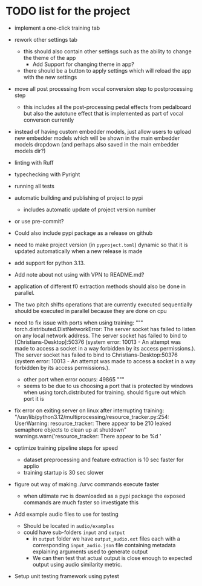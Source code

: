 # TODO list for the project

* implement a one-click training tab
  
* rework other settings tab
  * this should also contain other settings such as the ability to change the theme of the app
    * Add Support for changing theme in app?
  * there should be a button to apply settings which will reload the app with the new settings

* move all post processing from vocal conversion step to postprocessing step
  * this includes all the post-processing pedal effects from pedalboard but also the autotune effect that is implemented as part of vocal converson currently

* instead of having custom embedder models, just allow users to upload new embedder models which will be shown in the main embedder models dropdown (and perhaps also saved in the main embedder models dir?)

* linting with Ruff
* typechecking with Pyright
* running all tests
* automatic building and publishing of project to pypi
  * includes automatic update of project version number
* or use pre-commit?

* Could also include pypi package as a release on github

* need to make project version (in `pyproject.toml`) dynamic so that it is updated automatically when a new release is made

* add support for python 3.13.

* Add note about not using with VPN to README.md?

* application of different f0 extraction methods should also be done in parallel.

* The two pitch shifts operations that are currently executed sequentially should be executed in parallel because they are done on cpu

* need to fix issue with ports when using training:
  """
  torch.distributed.DistNetworkError: The server socket has failed to listen on any local network address. The server socket has failed to bind to [Christians-Desktop]:50376 (system error: 10013 - An attempt was made to access a socket in a way forbidden by its access permissions.). The server socket has failed to bind to Christians-Desktop:50376 (system error: 10013 - An attempt was made to access a socket in a way forbidden by its access permissions.).
  * other port when error occurs: 49865
  """
  * seems to be due to us choosing a port that is protected by windows when using torch.distributed for training. should figure out which port it is

* fix error on exiting server on linux after interrupting training:
  "/usr/lib/python3.12/multiprocessing/resource_tracker.py:254: UserWarning: resource_tracker: There appear to be 210 leaked semaphore objects to clean up at shutdown" warnings.warn('resource_tracker: There appear to be %d '

* optimize training pipeline steps for speed
  * dataset preprocessing and feature extraction is 10 sec faster for applio
  * training startup is 30 sec slower
* figure out way of making ./urvc commands execute faster
  * when ultimate rvc is downloaded as a pypi package the exposed commands are much faster so investigate this

* Add example audio files to use for testing
  * Should be located in `audio/examples`
  * could have sub-folders `input` and `output`
    * in `output` folder we have `output_audio.ext` files each with a corresponding `input_audio.json` file containing metadata explaining arguments used to generate output
    * We can then test that actual output is close enough to expected output using audio similarity metric.
* Setup unit testing framework using pytest
